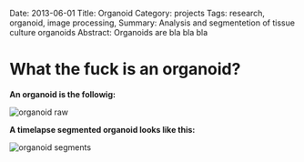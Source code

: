Date: 2013-06-01
Title: Organoid
Category: projects
Tags: research, organoid, image processing, 
Summary: Analysis and segmentetion of tissue culture organoids
Abstract: Organoids are bla bla bla

# What the fuck is an organoid?

**An organoid is the followig:**

![organoid raw](/static/images/organoid/organoid_01.gif)

**A timelapse segmented organoid looks like this:**

![organoid segments](/static/images/organoid/organoid_segmentation.gif)
